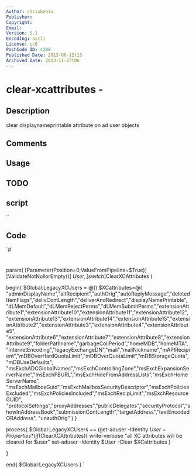 ```yaml
---
Author: chriskenis
Publisher: 
Copyright: 
Email: 
Version: 0.1
Encoding: ascii
License: cc0
PoshCode ID: 4200
Published Date: 2013-06-12t13
Archived Date: 2013-11-27t06
---
```


# clear-xcattributes - 

## Description

clear displaynameprintable attribute on ad user objects

## Comments



## Usage



## TODO



## script

``

## Code

`#
 #
 param(
 [Parameter(Position=0,ValueFromPipeline=$True)]
 [ValidateNotNullorEmpty()] $User,
 [switch]$ClearXCAttributes
 )
 
 begin{
 $Global:LegacyXCUsers = @()
 $XCattributes=@(
 "adminDisplayName","altRecipient","authOrig","autoReplyMessage","deletedItemFlags","delivContLength","deliverAndRedirect","displayNamePrintable",
 "dLMemDefault","dLMemRejectPerms","dLMemSubmitPerms","extensionAttribute1","extensionAttribute10","extensionAttribute11","extensionAttribute12",
 "extensionAttribute13","extensionAttribute14","extensionAttribute15","extensionAttribute2","extensionAttribute3","extensionAttribute4","extensionAttribute5",
 "extensionAttribute6","extensionAttribute7","extensionAttribute8","extensionAttribute9","folderPathname","garbageCollPeriod","homeMDB","homeMTA",
 "internetEncoding","legacyExchangeDN","mail","mailNickname","mAPIRecipient","mDBOverHardQuotaLimit","mDBOverQuotaLimit","mDBStorageQuota","mDBUseDefaults",
 "msExchADCGlobalNames","msExchControllingZone","msExchExpansionServerName","msExchFBURL","msExchHideFromAddressLists","msExchHomeServerName",
 "msExchMailboxGuid","msExchMailboxSecurityDescriptor","msExchPoliciesExcluded","msExchPoliciesIncluded","msExchRecipLimit","msExchResourceGUID",
 "protocolSettings","proxyAddresses","publicDelegates","securityProtocol","showInAddressBook","submissionContLength","targetAddress","textEncodedORAddress",
 "unauthOrig"
 )
 }
 
 process{
 $Global:LegacyXCUsers += (get-aduser -Identity $User -Properties *)
 if ($ClearXCAttributes){
 	write-verbose "all XC attributes will be cleared for $user"
 	set-aduser -Identity $User -Clear $XCattributes
 	}
 	
 }
 
 end{
 $Global:LegacyXCUsers 
 }
`

